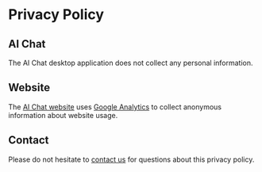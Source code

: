 # Privacy Policy

## AI Chat

The AI Chat desktop application does not collect any personal information.

## Website

The [AI Chat website](https://www.chatbar.top) uses [Google Analytics](https://analytics.google.com) to collect anonymous information about website usage.

## Contact

Please do not hesitate to [contact us](https://github.com/rabrain/ai-chat/discussions) for questions about this privacy policy.
